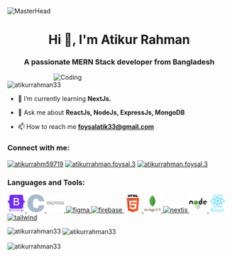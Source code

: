 ![MasterHead](https://i.ibb.co/3fmzS1z/Navy-Blue-Geometric-Technology-Linked-In-Banner.png)
<h1 align="center">Hi 👋, I'm Atikur Rahman</h1>
<h3 align="center">A passionate MERN Stack developer from Bangladesh</h3>
<img align="right" alt="Coding" width="400" src="https://www.shutterstock.com/shutterstock/videos/1094136927/thumb/6.jpg?ip=x480"/>

<p align="left"> <img src="https://komarev.com/ghpvc/?username=atikurrahman33&label=Profile%20views&color=0e75b6&style=flat" alt="atikurrahman33" /> </p>



- 🌱 I’m currently learning **NextJs.**

- 💬 Ask me about **ReactJs, NodeJs, ExpressJs, MongoDB**

- 📫 How to reach me **foysalatik33@gmail.com**

<h3 align="left">Connect with me:</h3>
<p align="left">
<a href="https://twitter.com/atikurrahm59719" target="blank"><img align="center" src="https://raw.githubusercontent.com/rahuldkjain/github-profile-readme-generator/master/src/images/icons/Social/twitter.svg" alt="atikurrahm59719" height="30" width="40" /></a>
<a href="https://www.linkedin.com/in/atikur-rahman03/" target="blank"><img align="center" src="https://raw.githubusercontent.com/rahuldkjain/github-profile-readme-generator/master/src/images/icons/Social/linked-in-alt.svg" alt="atikurrahman.foysal.3" height="30" width="40" /></a>
<a href="https://fb.com/atikurrahman.foysal.3" target="blank"><img align="center" src="https://raw.githubusercontent.com/rahuldkjain/github-profile-readme-generator/master/src/images/icons/Social/facebook.svg" alt="atikurrahman.foysal.3" height="30" width="40" /></a>
</p>

<h3 align="left">Languages and Tools:</h3>
<p align="left" > <a href="https://getbootstrap.com" target="_blank" rel="noreferrer"> <img src="https://raw.githubusercontent.com/devicons/devicon/master/icons/bootstrap/bootstrap-plain-wordmark.svg" alt="bootstrap" width="40" height="40"/> </a> <a href="https://www.cprogramming.com/" target="_blank" rel="noreferrer"> <img src="https://raw.githubusercontent.com/devicons/devicon/master/icons/c/c-original.svg" alt="c" width="40" height="40"/> </a> <a href="https://expressjs.com" target="_blank" rel="noreferrer"> <img src="https://raw.githubusercontent.com/devicons/devicon/master/icons/express/express-original-wordmark.svg" alt="express" width="40" height="40"/> </a> <a href="https://www.figma.com/" target="_blank" rel="noreferrer"> <img src="https://www.vectorlogo.zone/logos/figma/figma-icon.svg" alt="figma" width="40" height="40"/> </a> <a href="https://firebase.google.com/" target="_blank" rel="noreferrer"> <img src="https://www.vectorlogo.zone/logos/firebase/firebase-icon.svg" alt="firebase" width="40" height="40"/> </a> <a href="https://www.w3.org/html/" target="_blank" rel="noreferrer"> <img src="https://raw.githubusercontent.com/devicons/devicon/master/icons/html5/html5-original-wordmark.svg" alt="html5" width="40" height="40"/> </a> <a href="https://www.mongodb.com/" target="_blank" rel="noreferrer"> <img src="https://raw.githubusercontent.com/devicons/devicon/master/icons/mongodb/mongodb-original-wordmark.svg" alt="mongodb" width="40" height="40"/> </a> <a href="https://nextjs.org/" target="_blank" rel="noreferrer"> <img src="https://cdn.worldvectorlogo.com/logos/nextjs-2.svg" alt="nextjs" width="40" height="40"/> </a> <a href="https://nodejs.org" target="_blank" rel="noreferrer"> <img src="https://raw.githubusercontent.com/devicons/devicon/master/icons/nodejs/nodejs-original-wordmark.svg" alt="nodejs" width="40" height="40"/> </a> <a href="https://reactjs.org/" target="_blank" rel="noreferrer"> <img src="https://raw.githubusercontent.com/devicons/devicon/master/icons/react/react-original-wordmark.svg" alt="react" width="40" height="40"/> </a>  <a href="https://tailwindcss.com/" target="_blank" rel="noreferrer"> <img src="https://www.vectorlogo.zone/logos/tailwindcss/tailwindcss-icon.svg" alt="tailwind" width="40" height="40"/> </a> </p>

<p><img align="left" src="https://github-readme-stats.vercel.app/api/top-langs?username=atikurrahman33&show_icons=true&locale=en&layout=compact" alt="atikurrahman33" /></p>

<p>&nbsp;<img align="center" src="https://github-readme-stats.vercel.app/api?username=atikurrahman33&show_icons=true&locale=en" alt="atikurrahman33" /></p>

<p><img align="center" src="https://github-readme-streak-stats.herokuapp.com/?user=atikurrahman33&" alt="atikurrahman33" /></p>
        
